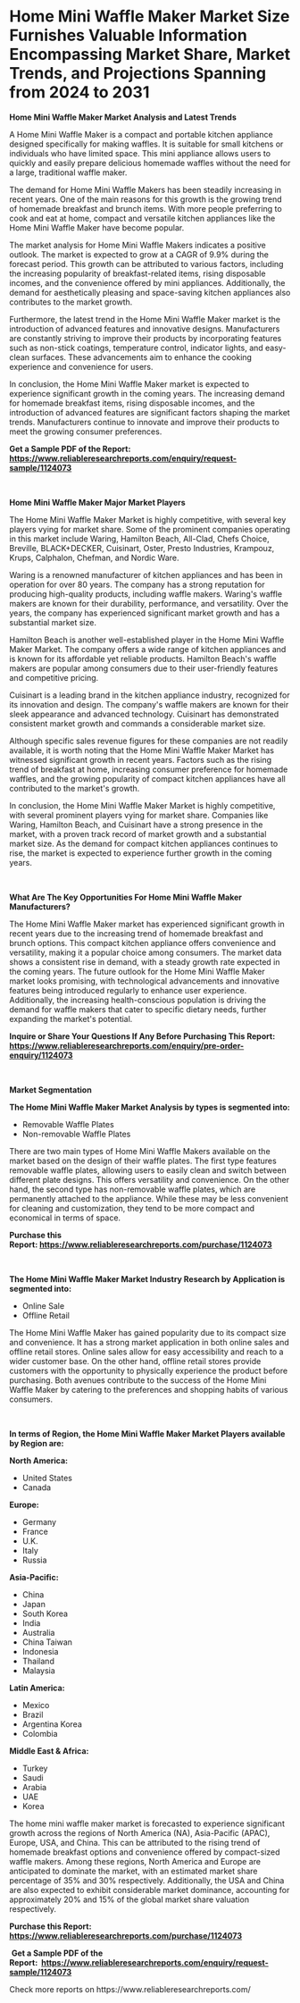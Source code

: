 <p><h1>Home Mini Waffle Maker Market Size Furnishes Valuable Information Encompassing Market Share, Market Trends, and Projections Spanning from 2024 to 2031</h1></p><p><strong>Home Mini Waffle Maker Market Analysis and Latest Trends</strong></p>
<p><p>A Home Mini Waffle Maker is a compact and portable kitchen appliance designed specifically for making waffles. It is suitable for small kitchens or individuals who have limited space. This mini appliance allows users to quickly and easily prepare delicious homemade waffles without the need for a large, traditional waffle maker.</p><p>The demand for Home Mini Waffle Makers has been steadily increasing in recent years. One of the main reasons for this growth is the growing trend of homemade breakfast and brunch items. With more people preferring to cook and eat at home, compact and versatile kitchen appliances like the Home Mini Waffle Maker have become popular.</p><p>The market analysis for Home Mini Waffle Makers indicates a positive outlook. The market is expected to grow at a CAGR of 9.9% during the forecast period. This growth can be attributed to various factors, including the increasing popularity of breakfast-related items, rising disposable incomes, and the convenience offered by mini appliances. Additionally, the demand for aesthetically pleasing and space-saving kitchen appliances also contributes to the market growth.</p><p>Furthermore, the latest trend in the Home Mini Waffle Maker market is the introduction of advanced features and innovative designs. Manufacturers are constantly striving to improve their products by incorporating features such as non-stick coatings, temperature control, indicator lights, and easy-clean surfaces. These advancements aim to enhance the cooking experience and convenience for users.</p><p>In conclusion, the Home Mini Waffle Maker market is expected to experience significant growth in the coming years. The increasing demand for homemade breakfast items, rising disposable incomes, and the introduction of advanced features are significant factors shaping the market trends. Manufacturers continue to innovate and improve their products to meet the growing consumer preferences.</p></p>
<p><strong>Get a Sample PDF of the Report:&nbsp; <a href="https://www.reliableresearchreports.com/enquiry/request-sample/1124073">https://www.reliableresearchreports.com/enquiry/request-sample/1124073</a></strong></p>
<p>&nbsp;</p>
<p><strong>Home Mini Waffle Maker Major Market Players</strong></p>
<p><p>The Home Mini Waffle Maker Market is highly competitive, with several key players vying for market share. Some of the prominent companies operating in this market include Waring, Hamilton Beach, All-Clad, Chefs Choice, Breville, BLACK+DECKER, Cuisinart, Oster, Presto Industries, Krampouz, Krups, Calphalon, Chefman, and Nordic Ware.</p><p>Waring is a renowned manufacturer of kitchen appliances and has been in operation for over 80 years. The company has a strong reputation for producing high-quality products, including waffle makers. Waring's waffle makers are known for their durability, performance, and versatility. Over the years, the company has experienced significant market growth and has a substantial market size.</p><p>Hamilton Beach is another well-established player in the Home Mini Waffle Maker Market. The company offers a wide range of kitchen appliances and is known for its affordable yet reliable products. Hamilton Beach's waffle makers are popular among consumers due to their user-friendly features and competitive pricing.</p><p>Cuisinart is a leading brand in the kitchen appliance industry, recognized for its innovation and design. The company's waffle makers are known for their sleek appearance and advanced technology. Cuisinart has demonstrated consistent market growth and commands a considerable market size.</p><p>Although specific sales revenue figures for these companies are not readily available, it is worth noting that the Home Mini Waffle Maker Market has witnessed significant growth in recent years. Factors such as the rising trend of breakfast at home, increasing consumer preference for homemade waffles, and the growing popularity of compact kitchen appliances have all contributed to the market's growth.</p><p>In conclusion, the Home Mini Waffle Maker Market is highly competitive, with several prominent players vying for market share. Companies like Waring, Hamilton Beach, and Cuisinart have a strong presence in the market, with a proven track record of market growth and a substantial market size. As the demand for compact kitchen appliances continues to rise, the market is expected to experience further growth in the coming years.</p></p>
<p>&nbsp;</p>
<p><strong>What Are The Key Opportunities For Home Mini Waffle Maker Manufacturers?</strong></p>
<p><p>The Home Mini Waffle Maker market has experienced significant growth in recent years due to the increasing trend of homemade breakfast and brunch options. This compact kitchen appliance offers convenience and versatility, making it a popular choice among consumers. The market data shows a consistent rise in demand, with a steady growth rate expected in the coming years. The future outlook for the Home Mini Waffle Maker market looks promising, with technological advancements and innovative features being introduced regularly to enhance user experience. Additionally, the increasing health-conscious population is driving the demand for waffle makers that cater to specific dietary needs, further expanding the market's potential.</p></p>
<p><strong>Inquire or Share Your Questions If Any Before Purchasing This Report: <a href="https://www.reliableresearchreports.com/enquiry/pre-order-enquiry/1124073">https://www.reliableresearchreports.com/enquiry/pre-order-enquiry/1124073</a></strong></p>
<p>&nbsp;</p>
<p><strong>Market Segmentation</strong></p>
<p><strong>The Home Mini Waffle Maker Market Analysis by types is segmented into:</strong></p>
<p><ul><li>Removable Waffle Plates</li><li>Non-removable Waffle Plates</li></ul></p>
<p><p>There are two main types of Home Mini Waffle Makers available on the market based on the design of their waffle plates. The first type features removable waffle plates, allowing users to easily clean and switch between different plate designs. This offers versatility and convenience. On the other hand, the second type has non-removable waffle plates, which are permanently attached to the appliance. While these may be less convenient for cleaning and customization, they tend to be more compact and economical in terms of space.</p></p>
<p><strong>Purchase this Report:&nbsp;<a href="https://www.reliableresearchreports.com/purchase/1124073">https://www.reliableresearchreports.com/purchase/1124073</a></strong></p>
<p>&nbsp;</p>
<p><strong>The Home Mini Waffle Maker Market Industry Research by Application is segmented into:</strong></p>
<p><ul><li>Online Sale</li><li>Offline Retail</li></ul></p>
<p><p>The Home Mini Waffle Maker has gained popularity due to its compact size and convenience. It has a strong market application in both online sales and offline retail stores. Online sales allow for easy accessibility and reach to a wider customer base. On the other hand, offline retail stores provide customers with the opportunity to physically experience the product before purchasing. Both avenues contribute to the success of the Home Mini Waffle Maker by catering to the preferences and shopping habits of various consumers.</p></p>
<p>&nbsp;</p>
<p><strong>In terms of Region, the Home Mini Waffle Maker Market Players available by Region are:</strong></p>
<p>
    <p> <strong> North America: </strong>
        <ul>
            <li>United States</li>
            <li>Canada</li>
        </ul>
        </p> 
    <p> <strong> Europe: </strong>
        <ul>
            <li>Germany</li>
            <li>France</li>
            <li>U.K.</li>
            <li>Italy</li>
            <li>Russia</li>
        </ul>
        </p> 
    <p> <strong> Asia-Pacific: </strong>
        <ul>
            <li>China</li>
            <li>Japan</li>
            <li>South Korea</li>
            <li>India</li>
            <li>Australia</li>
            <li>China Taiwan</li>
            <li>Indonesia</li>
            <li>Thailand</li>
            <li>Malaysia</li>
        </ul>
        </p> 
    <p> <strong> Latin America: </strong>
        <ul>
            <li>Mexico</li>
            <li>Brazil</li>
            <li>Argentina Korea</li>
            <li>Colombia</li>
        </ul>
        </p> 
    <p> <strong> Middle East & Africa: </strong>
        <ul>
            <li>Turkey</li>
            <li>Saudi</li>
            <li>Arabia</li>
            <li>UAE</li>
            <li>Korea</li>
        </ul>
    </p>
    </p>
<p><p>The home mini waffle maker market is forecasted to experience significant growth across the regions of North America (NA), Asia-Pacific (APAC), Europe, USA, and China. This can be attributed to the rising trend of homemade breakfast options and convenience offered by compact-sized waffle makers. Among these regions, North America and Europe are anticipated to dominate the market, with an estimated market share percentage of 35% and 30% respectively. Additionally, the USA and China are also expected to exhibit considerable market dominance, accounting for approximately 20% and 15% of the global market share valuation respectively.</p></p>
<p><strong>Purchase this Report: <a href="https://www.reliableresearchreports.com/purchase/1124073">https://www.reliableresearchreports.com/purchase/1124073</a></strong></p>
<p>&nbsp;<strong>Get a Sample PDF of the Report:&nbsp;&nbsp;<a href="https://www.reliableresearchreports.com/enquiry/request-sample/1124073">https://www.reliableresearchreports.com/enquiry/request-sample/1124073</a></strong></p>
<p><strong></strong></p>
<p>Check more reports on https://www.reliableresearchreports.com/</p>